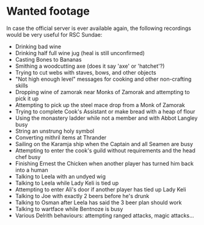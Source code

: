 Wanted footage
==============

In case the official server is ever available again, the following
recordings would be very useful for RSC Sundae:

* Drinking bad wine
* Drinking half full wine jug (heal is still unconfirmed)
* Casting Bones to Bananas
* Smithing a woodcutting axe (does it say 'axe' or 'hatchet'?)
* Trying to cut webs with staves, bows, and other objects
* "Not high enough level" messages for cooking and other non-crafting skills
* Dropping wine of zamorak near Monks of Zamorak and attempting to pick it up
* Attempting to pick up the steel mace drop from a Monk of Zamorak
* Trying to complete Cook's Assistant or make bread with a heap of flour
* Using the monastery ladder while not a member and with Abbot Langley busy
* String an unstrung holy symbol
* Converting mithril items at Thrander
* Sailing on the Karamja ship when the Captain and all Seamen are busy
* Attempting to enter the cook's guild without requirements and the head chef busy
* Finishing Ernest the Chicken when another player has turned him back into a human
* Talking to Leela with an undyed wig
* Talking to Leela while Lady Keli is tied up
* Attempting to enter Ali's door if another player has tied up Lady Keli
* Talking to Joe with exactly 2 beers before he's drunk
* Talking to Osman after Leela has said the 3 beer plan should work
* Talking to wartface while Bentnoze is busy
* Various Delrith behaviours: attempting ranged attacks, magic attacks...
